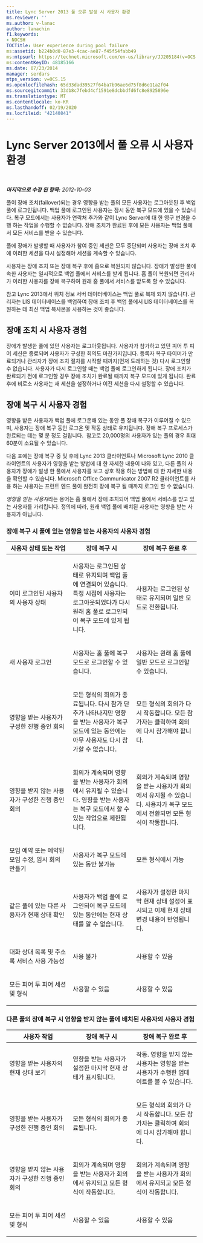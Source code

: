 ```yaml
---
title: Lync Server 2013 풀 오류 발생 시 사용자 환경
ms.reviewer: ''
ms.author: v-lanac
author: lanachin
f1.keywords:
- NOCSH
TOCTitle: User experience during pool failure
ms:assetid: b224b0d0-87e3-4cac-ae87-f45f54fabb49
ms:mtpsurl: https://technet.microsoft.com/en-us/library/JJ205184(v=OCS.15)
ms:contentKeyID: 48185166
ms.date: 07/23/2014
manager: serdars
mtps_version: v=OCS.15
ms.openlocfilehash: 65d33dad39527f64ba7b96ae6d75f8d6e11a2f04
ms.sourcegitcommit: 33db8c7febd4cf1591e8dcbbdfd6fc8e8925896e
ms.translationtype: MT
ms.contentlocale: ko-KR
ms.lasthandoff: 02/19/2020
ms.locfileid: "42140841"
---
```

<div data-xmlns="http://www.w3.org/1999/xhtml">

<div class="topic" data-xmlns="http://www.w3.org/1999/xhtml" data-msxsl="urn:schemas-microsoft-com:xslt" data-cs="http://msdn.microsoft.com/">

<div data-asp="https://msdn2.microsoft.com/asp">

# <a name="user-experience-during-pool-failure-in-lync-server-2013"></a>Lync Server 2013에서 풀 오류 시 사용자 환경

</div>

<div id="mainSection">

<div id="mainBody">

<span> </span>

_**마지막으로 수정 된 항목:** 2012-10-03_

풀이 장애 조치(failover)되는 경우 영향을 받는 풀의 모든 사용자는 로그아웃된 후 백업 풀에 로그인됩니다. 백업 풀에 로그인된 사용자는 잠시 동안 복구 모드에 있을 수 있습니다. 복구 모드에서는 사용자가 연락처 추가와 같이 Lync Server에 대 한 영구 변경을 수행 하는 작업을 수행할 수 없습니다. 장애 조치가 완료된 후에 모든 사용자는 백업 풀에서 모든 서비스를 받을 수 있습니다.

풀에 장애가 발생할 때 사용자가 참여 중인 세션은 모두 중단되며 사용자는 장애 조치 후에 이러한 세션을 다시 설정해야 세션을 계속할 수 있습니다.

사용자는 장애 조치 또는 장애 복구 후에 홈으로 복원되지 않습니다. 장애가 발생한 풀에 속한 사용자는 일시적으로 백업 풀에서 서비스를 받게 됩니다. 홈 풀이 복원되면 관리자가 이러한 사용자를 장애 복구하여 원래 홈 풀에서 서비스를 받도록 할 수 있습니다.

참고 Lync 2013에서 위치 정보 서버 데이터베이스는 백업 풀로 복제 되지 않습니다. 관리자는 LIS 데이터베이스를 백업하여 장애 조치 후 백업 풀에서 LIS 데이터베이스를 복원하는 데 최신 백업 복사본을 사용하는 것이 좋습니다.

<div>

## <a name="user-experience-during-failover"></a>장애 조치 시 사용자 경험

장애가 발생한 풀에 있던 사용자는 로그아웃됩니다. 사용자가 참가하고 있던 피어 투 피어 세션은 종료되며 사용자가 구성한 회의도 마찬가지입니다. 등록자 복구 타이머가 만료되거나 관리자가 장애 조치 절차를 시작할 때까지(먼저 도래하는 것) 다시 로그인할 수 없습니다. 사용자가 다시 로그인할 때는 백업 풀에 로그인하게 됩니다. 장애 조치가 완료되기 전에 로그인할 경우 장애 조치가 완료될 때까지 복구 모드에 있게 됩니다. 완료 후에 비로소 사용자는 새 세션을 설정하거나 이전 세션을 다시 설정할 수 있습니다.

</div>

<div>

## <a name="user-experience-during-failback"></a>장애 복구 시 사용자 경험

영향을 받은 사용자가 백업 풀에 로그온해 있는 동안 풀 장애 복구가 이루어질 수 있으며, 사용자는 장애 복구 동안 로그온 및 작동 상태로 유지됩니다. 장애 복구 프로세스가 완료되는 데는 몇 분 정도 걸립니다.  참고로 20,000명의 사용자가 있는 풀의 경우 최대 60분이 소요될 수 있습니다.

다음 표에는 장애 복구 중 및 후에 Lync 2013 클라이언트나 Microsoft Lync 2010 클라이언트의 사용자가 영향을 받는 방법에 대 한 자세한 내용이 나와 있고, 다른 풀의 사용자가 장애가 발생 한 풀에서 사용자를 보고 상호 작용 하는 방법에 대 한 자세한 내용을 확인할 수 있습니다. Microsoft Office Communicator 2007 R2 클라이언트를 사용 하는 사용자는 프런트 엔드 풀이 완전히 장애 복구 될 때까지 로그인 할 수 없습니다.

*영향을 받는 사용자*라는 용어는 홈 풀에서 장애 조치되어 백업 풀에서 서비스를 받고 있는 사용자를 가리킵니다. 정의에 따라, 원래 백업 풀에 배치된 사용자는 영향을 받는 사용자가 아닙니다.

### <a name="user-experience-for-an-affected-user-in-a-pool-in-failback"></a>장애 복구 시 풀에 있는 영향을 받는 사용자의 사용자 경험

<table>
<colgroup>
<col style="width: 33%" />
<col style="width: 33%" />
<col style="width: 33%" />
</colgroup>
<thead>
<tr class="header">
<th>사용자 상태 또는 작업</th>
<th>장애 복구 시</th>
<th>장애 복구 완료 후</th>
</tr>
</thead>
<tbody>
<tr class="odd">
<td><p>이미 로그인된 사용자의 사용자 상태</p></td>
<td><p>사용자는 로그인된 상태로 유지되며 백업 풀에 연결되어 있습니다. 특정 시점에 사용자는 로그아웃되었다가 다시 원래 홈 풀로 로그인되어 복구 모드에 있게 됩니다.</p></td>
<td><p>사용자는 로그인된 상태로 유지되며 일반 모드로 전환됩니다.</p></td>
</tr>
<tr class="even">
<td><p>새 사용자 로그인</p></td>
<td><p>사용자는 홈 풀에 복구 모드로 로그인할 수 있습니다.</p></td>
<td><p>사용자는 원래 홈 풀에 일반 모드로 로그인할 수 있습니다.</p></td>
</tr>
<tr class="odd">
<td><p>영향을 받는 사용자가 구성한 진행 중인 회의</p></td>
<td><p>모든 형식의 회의가 종료됩니다. 다시 참가 단추가 나타나지만 영향을 받는 사용자가 복구 모드에 있는 동안에는 아무 사용자도 다시 참가할 수 없습니다.</p></td>
<td><p>모든 형식의 회의가 다시 작동합니다. 모든 참가자는 클릭하여 회의에 다시 참가해야 합니다.</p></td>
</tr>
<tr class="even">
<td><p>영향을 받지 않는 사용자가 구성한 진행 중인 회의</p></td>
<td><p>회의가 계속되며 영향을 받는 사용자가 회의에서 유지될 수 있습니다. 영향을 받는 사용자는 복구 모드에서 할 수 있는 작업으로 제한됩니다.</p></td>
<td><p>회의가 계속되며 영향을 받는 사용자가 회의에서 유지될 수 있습니다. 사용자가 복구 모드에서 전환되면 모든 형식이 작동합니다.</p></td>
</tr>
<tr class="odd">
<td><p>모임 예약 또는 예약된 모임 수정, 임시 회의 만들기</p></td>
<td><p>사용자가 복구 모드에 있는 동안 불가능</p></td>
<td><p>모든 형식에서 가능</p></td>
</tr>
<tr class="even">
<td><p>같은 풀에 있는 다른 사용자가 현재 상태 확인</p></td>
<td><p>사용자가 백업 풀에 로그인되어 복구 모드에 있는 동안에는 현재 상태를 알 수 없습니다.</p></td>
<td><p>사용자가 설정한 마지막 현재 상태 설정이 표시되고 이제 현재 상태 변경 내용이 반영됩니다.</p></td>
</tr>
<tr class="odd">
<td><p>대화 상대 목록 및 주소록 서비스 사용 가능성</p></td>
<td><p>사용 불가</p></td>
<td><p>사용할 수 있음</p></td>
</tr>
<tr class="even">
<td><p>모든 피어 투 피어 세션 및 형식</p></td>
<td><p>사용할 수 있음</p></td>
<td><p>사용할 수 있음</p></td>
</tr>
</tbody>
</table>


### <a name="user-experience-for-a-user-homed-in-an-unaffected-pool-during-failback-of-another-pool"></a>다른 풀의 장애 복구 시 영향을 받지 않는 풀에 배치된 사용자의 사용자 경험

<table>
<colgroup>
<col style="width: 33%" />
<col style="width: 33%" />
<col style="width: 33%" />
</colgroup>
<thead>
<tr class="header">
<th>사용자 작업</th>
<th>장애 복구 시</th>
<th>장애 복구 완료 후</th>
</tr>
</thead>
<tbody>
<tr class="odd">
<td><p>영향을 받는 사용자의 현재 상태 보기</p></td>
<td><p>영향을 받는 사용자가 설정한 마지막 현재 상태가 표시됩니다.</p></td>
<td><p>작동. 영향을 받지 않는 사용자는 영향을 받는 사용자가 수행한 업데이트를 볼 수 있습니다.</p></td>
</tr>
<tr class="even">
<td><p>영향을 받는 사용자가 구성한 진행 중인 회의</p></td>
<td><p>모든 형식의 회의가 종료됩니다.</p></td>
<td><p>모든 형식의 회의가 다시 작동합니다. 모든 참가자는 클릭하여 회의에 다시 참가해야 합니다.</p></td>
</tr>
<tr class="odd">
<td><p>영향을 받지 않는 사용자가 구성한 진행 중인 회의</p></td>
<td><p>회의가 계속되며 영향을 받는 사용자가 회의에서 유지되고 모든 형식이 작동합니다.</p></td>
<td><p>회의가 계속되며 영향을 받는 사용자가 회의에서 유지되고 모든 형식이 작동합니다.</p></td>
</tr>
<tr class="even">
<td><p>모든 피어 투 피어 세션 및 형식</p></td>
<td><p>사용할 수 있음</p></td>
<td><p>사용할 수 있음</p></td>
</tr>
</tbody>
</table>


</div>

</div>

<span> </span>

</div>

</div>

</div>

